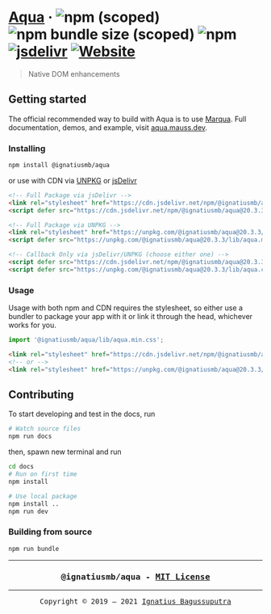 # [Aqua](https://aqua.mauss.dev)&nbsp;&middot;&nbsp;![npm (scoped)](https://img.shields.io/npm/v/@ignatiusmb/aqua)&nbsp;![npm bundle size (scoped)](https://img.shields.io/bundlephobia/minzip/@ignatiusmb/aqua?label=minzip)&nbsp;![npm](https://img.shields.io/npm/dm/@ignatiusmb/aqua?label=npm%20installs)&nbsp;[![jsdelivr](https://data.jsdelivr.com/v1/package/npm/@ignatiusmb/aqua/badge?style=rounded)](https://www.jsdelivr.com/package/npm/@ignatiusmb/aqua)&nbsp;[![Website](https://img.shields.io/website?down_color=lightgrey&down_message=offline&up_color=green&up_message=online&url=https%3A%2F%2Faqua.mauss.dev)](https://aqua.mauss.dev)

> Native DOM enhancements

## Getting started

The official recommended way to build with Aqua is to use [Marqua](https://github.com/ignatiusmb/marqua). Full documentation, demos, and example, visit [aqua.mauss.dev](https://aqua.mauss.dev/).

### Installing

```bash
npm install @ignatiusmb/aqua
```

or use with CDN via [UNPKG](https://unpkg.com/browse/@ignatiusmb/aqua@latest/) or [jsDelivr](https://www.jsdelivr.com/package/npm/@ignatiusmb/aqua)

```html
<!-- Full Package via jsDelivr -->
<link rel="stylesheet" href="https://cdn.jsdelivr.net/npm/@ignatiusmb/aqua@20.3.3/lib/aqua.min.css" />
<script defer src="https://cdn.jsdelivr.net/npm/@ignatiusmb/aqua@20.3.3/lib/aqua.min.js"></script>

<!-- Full Package via UNPKG -->
<link rel="stylesheet" href="https://unpkg.com/@ignatiusmb/aqua@20.3.3/lib/aqua.min.css" />
<script defer src="https://unpkg.com/@ignatiusmb/aqua@20.3.3/lib/aqua.min.js"></script>

<!-- Callback Only via jsDelivr/UNPKG (choose either one) -->
<script defer src="https://cdn.jsdelivr.net/npm/@ignatiusmb/aqua@20.3.3/lib/aqua.cbs.js"></script>
<script defer src="https://unpkg.com/@ignatiusmb/aqua@20.3.3/lib/aqua.cbs.js"></script>
```

### Usage

Usage with both npm and CDN requires the stylesheet, so either use a bundler to package your app with it or link it through the head, whichever works for you.

```javascript
import '@ignatiusmb/aqua/lib/aqua.min.css';
```

```html
<link rel="stylesheet" href="https://cdn.jsdelivr.net/npm/@ignatiusmb/aqua@20.3.3/lib/aqua.min.css" />
<!-- or -->
<link rel="stylesheet" href="https://unpkg.com/@ignatiusmb/aqua@20.3.3/lib/aqua.min.css" />
```

## Contributing

To start developing and test in the docs, run

```bash
# Watch source files
npm run docs
```

then, spawn new terminal and run

```bash
cd docs
# Run on first time
npm install

# Use local package
npm install ..
npm run dev
```

### Building from source

```bash
npm run bundle
```

***

<h3><pre align="center">@ignatiusmb/aqua - <a href=LICENSE>MIT License</a></pre></h3>

***

<pre align="center">Copyright &copy; 2019 &ndash; 2021 <a href="https://mauss.dev">Ignatius Bagussuputra</a></pre>
